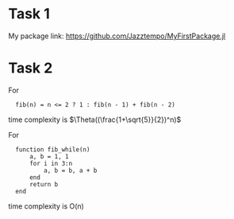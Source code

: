 # Task 1
My package link: https://github.com/Jazztempo/MyFirstPackage.jl

# Task 2
For 
```
  fib(n) = n <= 2 ? 1 : fib(n - 1) + fib(n - 2)
```
time complexity is $\Theta((\frac{1+\sqrt{5}}{2})^n)$

For 
```
  function fib_while(n)
      a, b = 1, 1
      for i in 3:n
          a, b = b, a + b
      end
      return b
  end
```
time complexity is O(n)

